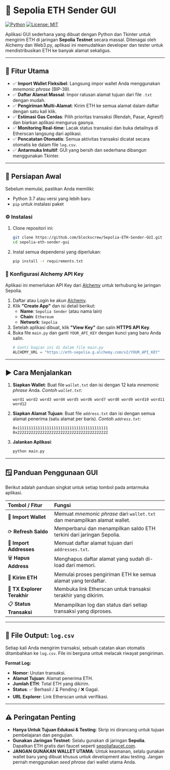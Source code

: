 # 💸 Sepolia ETH Sender GUI

[![Python](https://img.shields.io/badge/Python-3.7+-blue.svg)](https://www.python.org/)
[![License: MIT](https://img.shields.io/badge/License-MIT-yellow.svg)](https://opensource.org/licenses/MIT)

Aplikasi GUI sederhana yang dibuat dengan Python dan Tkinter untuk mengirim ETH di jaringan **Sepolia Testnet** secara massal. Ditenagai oleh Alchemy dan Web3.py, aplikasi ini memudahkan developer dan tester untuk mendistribusikan ETH ke banyak alamat sekaligus.


---

## 🚀 Fitur Utama

- ✅ **Import Wallet Fleksibel**: Langsung impor wallet Anda menggunakan *mnemonic phrase* (BIP-39).
- ✅ **Daftar Alamat Massal**: Impor ratusan alamat tujuan dari file `.txt` dengan mudah.
- ✅ **Pengiriman Multi-Alamat**: Kirim ETH ke semua alamat dalam daftar dengan satu kali klik.
- ✅ **Estimasi Gas Cerdas**: Pilih prioritas transaksi (Rendah, Pasar, Agresif) dan biarkan aplikasi mengurus gasnya.
- ✅ **Monitoring Real-time**: Lacak status transaksi dan buka detailnya di Etherscan langsung dari aplikasi.
- ✅ **Pencatatan Otomatis**: Semua aktivitas transaksi dicatat secara otomatis ke dalam file `log.csv`.
- ✅ **Antarmuka Intuitif**: GUI yang bersih dan sederhana dibangun menggunakan Tkinter.

---

## 🔧 Persiapan Awal

Sebelum memulai, pastikan Anda memiliki:
- Python 3.7 atau versi yang lebih baru
- `pip` untuk instalasi paket

### ⚙️ Instalasi

1.  Clone repositori ini:
    ```bash
    git clone https://github.com/blockscrew/Sepolia-ETH-Sender-GUI.git
    cd sepolia-eth-sender-gui
    ```

2.  Instal semua dependensi yang diperlukan:
    ```bash
    pip install -r requirements.txt
    ```

### 🔑 Konfigurasi Alchemy API Key

Aplikasi ini memerlukan API Key dari [Alchemy](https://alchemy.com) untuk terhubung ke jaringan Sepolia.

1.  Daftar atau Login ke akun [Alchemy](https://alchemy.com).
2.  Klik **"Create App"** dan isi detail berikut:
    -   **Name**: `Sepolia Sender` (atau nama lain)
    -   **Chain**: `Ethereum`
    -   **Network**: `Sepolia`
3.  Setelah aplikasi dibuat, klik **"View Key"** dan salin **HTTPS API Key**.
4.  Buka file `main.py` dan ganti `YOUR_API_KEY` dengan kunci yang baru Anda salin.
    ```python
    # Ganti bagian ini di dalam file main.py
    ALCHEMY_URL = "https://eth-sepolia.g.alchemy.com/v2/YOUR_API_KEY"
    ```

---

## ▶️ Cara Menjalankan

1.  **Siapkan Wallet**: Buat file `wallet.txt` dan isi dengan 12 kata *mnemonic phrase* Anda.
    *Contoh `wallet.txt`:*
    ```
    word1 word2 word3 word4 word5 word6 word7 word8 word9 word10 word11 word12
    ```

2.  **Siapkan Alamat Tujuan**: Buat file `address.txt` dan isi dengan semua alamat penerima (satu alamat per baris).
    *Contoh `address.txt`:*
    ```
    0x1111111111111111111111111111111111111111
    0x2222222222222222222222222222222222222222
    ```

3.  **Jalankan Aplikasi**:
    ```bash
    python main.py
    ```

---

## 🪟 Panduan Penggunaan GUI

Berikut adalah panduan singkat untuk setiap tombol pada antarmuka aplikasi.

| Tombol / Fitur | Fungsi |
| :--- | :--- |
| 📂 **Import Wallet** | Memuat *mnemonic phrase* dari `wallet.txt` dan menampilkan alamat wallet. |
| ⟳ **Refresh Saldo** | Memperbarui dan menampilkan saldo ETH terkini dari jaringan Sepolia. |
| 📂 **Import Addresses** | Memuat daftar alamat tujuan dari `addresses.txt`. |
| 🗑️ **Hapus Address** | Menghapus daftar alamat yang sudah di-load dari memori. |
| 💸 **Kirim ETH** | Memulai proses pengiriman ETH ke semua alamat yang terdaftar. |
| 🔗 **TX Explorer Terakhir** | Membuka link Etherscan untuk transaksi terakhir yang dikirim. |
| 📋 **Status Transaksi** | Menampilkan log dan status dari setiap transaksi yang diproses. |

---

## 📜 File Output: `log.csv`

Setiap kali Anda mengirim transaksi, sebuah catatan akan otomatis ditambahkan ke `log.csv`. File ini berguna untuk melacak riwayat pengiriman.

**Format Log:**
- **Nomor**: Urutan transaksi.
- **Alamat Tujuan**: Alamat penerima ETH.
- **Jumlah ETH**: Total ETH yang dikirim.
- **Status**: ✅ Berhasil / ⏳ Pending / ❌ Gagal.
- **URL Explorer**: Link Etherscan untuk verifikasi.

---

## ⚠️ Peringatan Penting

-   **Hanya Untuk Tujuan Edukasi & Testing**: Skrip ini dirancang untuk tujuan pembelajaran dan pengujian.
-   **Gunakan Jaringan Testnet**: Selalu gunakan di jaringan **Sepolia**. Dapatkan ETH gratis dari faucet seperti [sepoliafaucet.com](https://sepoliafaucet.com).
-   **JANGAN GUNAKAN WALLET UTAMA**: Untuk keamanan, selalu gunakan wallet baru yang dibuat khusus untuk development atau testing. Jangan pernah menggunakan *seed phrase* dari wallet utama Anda.

